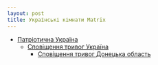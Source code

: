 ```yaml
---
layout: post
title: Українські кімнати Matrix
---
```

- [Патріотична Україна](https://matrix.to/#/#ukraine.all:matrix.org)
    - [Сповіщення тривог Україна](https://matrix.to/#/#alarmua:matrix.org)
        - [Сповіщення тривог Донецька область](https://matrix.to/#/#alarm-donetsk:matrix.org)
